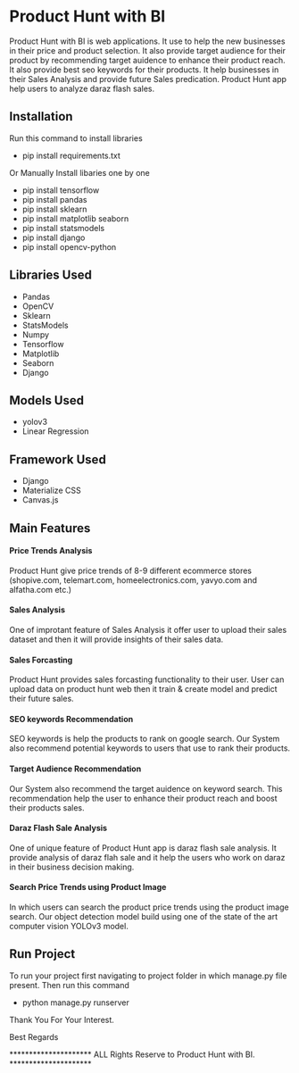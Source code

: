 # Product Hunt with BI

Product Hunt with BI is web applications. It use to help the new businesses in their price and product selection. It also provide target audience for their product by recommending target auidence to enhance their product reach. It also provide best seo keywords for their products. It help businesses in their Sales Analysis and provide future Sales predication. Product Hunt app help users to analyze daraz flash sales.

## Installation

Run this command to install libraries
* pip install requirements.txt

Or Manually Install libaries one by one
* pip install tensorflow
* pip install pandas
* pip install sklearn
* pip install matplotlib seaborn
* pip install statsmodels
* pip install django
* pip install opencv-python

## Libraries Used
* Pandas
* OpenCV
* Sklearn
* StatsModels
* Numpy
* Tensorflow
* Matplotlib
* Seaborn
* Django

## Models Used
* yolov3
* Linear Regression

## Framework Used
* Django
* Materialize CSS
* Canvas.js


## Main Features

#### Price Trends Analysis

Product Hunt give price trends of 8-9 different ecommerce stores (shopive.com, telemart.com, homeelectronics.com, yavyo.com and alfatha.com etc.)

#### Sales Analysis

One of improtant feature of Sales Analysis it offer user to upload their sales dataset and then it will provide insights of their sales data.

#### Sales Forcasting

Product Hunt provides sales forcasting functionality to their user. User can upload data on product hunt web then it train & create model and predict their future sales.

#### SEO keywords Recommendation

SEO keywords is help the products to rank on google search. Our System also recommend potential keywords to users that use to rank their products.

#### Target Audience Recommendation

Our System also recommend the target auidence on keyword search. This recommendation help the user to enhance their product reach and boost their products sales.

#### Daraz Flash Sale Analysis

One of unique feature of Product Hunt app is daraz flash sale analysis. It provide analysis of daraz flah sale and it help the users who work on daraz in their business decision making.

#### Search Price Trends using Product Image

In which users can search the product price trends using the product image search. Our object detection model build using one of the state of the art computer vision YOLOv3 model.


## Run Project

To run your project first navigating to project folder in which manage.py file present. Then run this command
* python manage.py runserver


Thank You For Your Interest.

Best Regards


********************* ALL Rights Reserve to Product Hunt with BI. ********************* 
